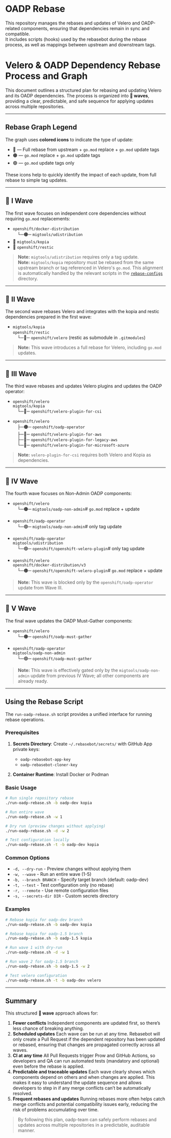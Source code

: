 # OADP Rebase

This repository manages the rebases and updates of Velero and OADP-related components, ensuring that dependencies remain in sync and compatible.  
It includes scripts (hooks) used by the rebasebot during the rebase process, as well as mappings between upstream and downstream tags.

# Velero & OADP Dependency Rebase Process and Graph

This document outlines a structured plan for rebasing and updating Velero and its OADP dependencies. The process is organized into **🌊 waves**, providing a clear, predictable, and safe sequence for applying updates across multiple repositories.

---

## Rebase Graph Legend

The graph uses **colored icons** to indicate the type of update:

- 🔵 — Full rebase from upstream + `go.mod` replace + `go.mod` update tags
- 🟠 — `go.mod` replace + `go.mod` update tags
- 🟢 — `go.mod` update tags only

These icons help to quickly identify the impact of each update, from full rebase to simple tag updates.

---

## 🌊 I Wave

The first wave focuses on independent core dependencies without requiring `go.mod` replacements:

- `openshift/docker-distribution`  
 └─🟠─ `migtools/udistribution`
- 🔵 `migtools/kopia`
- 🔵 `openshift/restic`

> **Note:** `migtools/udistribution` requires only a tag update.  
> **Note:** `migtools/kopia` repository must be rebased from the same upstream branch or tag referenced in Velero's `go.mod`. This alignment is automatically handled by the relevant scripts in the [`rebase-configs`](./rebase-configs) directory.

---

## 🌊 II Wave

The second wave rebases Velero and integrates with the kopia and restic dependencies prepared in the first wave:

- `migtools/kopia`  
  `openshift/restic`  
 └─🔵─ `openshift/velero` (restic as submodule in `.gitmodules`)

> **Note:** This wave introduces a full rebase for Velero, including `go.mod` updates.

---

## 🌊 III Wave

The third wave rebases and updates Velero plugins and updates the OADP operator:

- `openshift/velero`  
  `migtools/kopia`  
 └─🔵─ `openshift/velero-plugin-for-csi`

- `openshift/velero`  
 ├─🟠─ `openshift/oadp-operator`  
 ├─🔵─ `openshift/velero-plugin-for-aws`  
 ├─🔵─ `openshift/velero-plugin-for-legacy-aws`  
 └─🔵─ `openshift/velero-plugin-for-microsoft-azure`  

> **Note:** `velero-plugin-for-csi` requires both Velero and Kopia as dependencies.

---

## 🌊 IV Wave

The fourth wave focuses on Non-Admin OADP components:

- `openshift/velero`  
 └─🟠─ `migtools/oadp-non-admin`# `go.mod` replace + update

- `openshift/oadp-operator`  
 └─🟢─ `migtools/oadp-non-admin`# only tag update

- `openshift/oadp-operator`  
  `migtools/udistribution`  
 └─🟢─ `openshift/openshift-velero-plugin`# only tag update

- `openshift/velero`  
  `openshift/docker-distribution/v3`  
 └─🟠─ `openshift/openshift-velero-plugin`# `go.mod` replace + update

> **Note:** This wave is blocked only by the `openshift/oadp-operator` update from Wave III.

---

## 🌊 V Wave

The final wave updates the OADP Must-Gather components:

- `openshift/velero`  
 └─🟠─ `openshift/oadp-must-gather`

- `openshift/oadp-operator`  
  `migtools/oadp-non-admin`  
 └─🟢─ `openshift/oadp-must-gather`

> **Note:** This wave is effectively gated only by the `migtools/oadp-non-admin` update from previous IV Wave; all other components are already ready.

---

## Using the Rebase Script

The `run-oadp-rebase.sh` script provides a unified interface for running rebase operations.

### Prerequisites

1. **Secrets Directory**: Create `~/.rebasebot/secrets/` with GitHub App private keys:
   - `oadp-rebasebot-app-key`
   - `oadp-rebasebot-cloner-key`

2. **Container Runtime**: Install Docker or Podman

### Basic Usage

```bash
# Run single repository rebase
./run-oadp-rebase.sh -b oadp-dev kopia

# Run entire wave
./run-oadp-rebase.sh -w 1

# Dry run (preview changes without applying)
./run-oadp-rebase.sh -d -w 2

# Test configuration locally
./run-oadp-rebase.sh -t -b oadp-dev kopia
```

### Common Options

- `-d, --dry-run` - Preview changes without applying them
- `-w, --wave` - Run an entire wave (1-5)
- `-b, --branch BRANCH` - Specify target branch (default: oadp-dev)
- `-t, --test` - Test configuration only (no rebase)
- `-r, --remote` - Use remote configuration files
- `-s, --secrets-dir DIR` - Custom secrets directory

### Examples

```bash
# Rebase kopia for oadp-dev branch
./run-oadp-rebase.sh -b oadp-dev kopia

# Rebase kopia for oadp-1.5 branch
./run-oadp-rebase.sh -b oadp-1.5 kopia

# Run wave 1 with dry-run
./run-oadp-rebase.sh -d -w 1

# Run wave 2 for oadp-1.5 branch
./run-oadp-rebase.sh -b oadp-1.5 -w 2

# Test velero configuration
./run-oadp-rebase.sh -t -b oadp-dev velero
```

---

## Summary

This structured **🌊 wave** approach allows for:

1. **Fewer conflicts** Independent components are updated first, so there’s less chance of breaking anything.
2. **Scheduled updates** Each wave can be run at any time. Rebasebot will only create a Pull Request if the dependent repository has been updated or rebased, ensuring that changes are propagated correctly across all waves.
3. **CI at any time** All Pull Requests trigger Prow and GitHub Actions, so developers and QA can run automated tests (mandatory and optional) even before the rebase is applied.
4. **Predictable and traceable updates** Each wave clearly shows which components depend on others and when changes are applied. This makes it easy to understand the update sequence and allows developers to step in if any merge conflicts can’t be automatically resolved.
5. **Frequent rebases and updates** Running rebases more often helps catch merge conflicts and potential compatibility issues early, reducing the risk of problems accumulating over time.

> By following this plan, oadp-team can safely perform rebases and updates across multiple repositories in a predictable, auditable manner.
